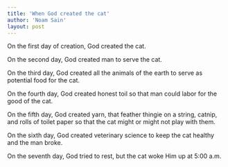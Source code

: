 ```yaml
---
title: 'When God created the cat'
author: 'Noam Sain'
layout: post
---
```


On the first day of creation, God created the cat.

On the second day, God created man to serve the cat.

On the third day, God created all the animals of the earth to serve as potential food for the cat.

On the fourth day, God created honest toil so that man could labor for the good of the cat.

On the fifth day, God created yarn, that feather thingie on a string, catnip, and rolls of toilet paper so that the cat might or might not play with them.

On the sixth day, God created veterinary science to keep the cat healthy and the man broke.

On the seventh day, God tried to rest, but the cat woke Him up at 5:00 a.m.